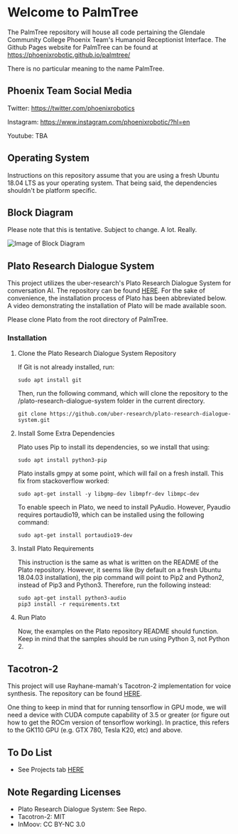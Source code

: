 # Welcome to PalmTree
The PalmTree repository will house all code pertaining the Glendale Community College Phoenix Team's Humanoid Receptionist Interface. The Github Pages website for PalmTree can be found at https://phoenixrobotic.github.io/palmtree/

There is no particular meaning to the name PalmTree. 

## Phoenix Team Social Media
Twitter: https://twitter.com/phoenixrobotics

Instagram: https://www.instagram.com/phoenixrobotic/?hl=en

Youtube: TBA

## Operating System
Instructions on this repository assume that you are using a fresh Ubuntu 18.04 LTS as your operating system. That being said, the dependencies shouldn't be platform specific.

## Block Diagram
Please note that this is tentative. Subject to change. A lot. Really.

![Image of Block Diagram](https://github.com/phoenixRobotic/palmtree/blob/master/palmtree_block_diagram_v1.png)

## Plato Research Dialogue System
This project utilizes the uber-research's Plato Research Dialogue System for conversation AI. The repository can be found [HERE](https://github.com/uber-research/plato-research-dialogue-system). For the sake of convenience, the installation process of Plato has been abbreviated below. A video demonstrating the installation of Plato will be made available soon.

Please clone Plato from the root directory of PalmTree.

### Installation
1. Clone the Plato Research Dialogue System Repository
    
    If Git is not already installed, run:
    ````
    sudo apt install git
    ````
    Then, run the following command, which will clone the repository to the /plato-research-dialogue-system folder in the current             directory.
    ````
    git clone https://github.com/uber-research/plato-research-dialogue-system.git
    ````
2. Install Some Extra Dependencies
    
    Plato uses Pip to install its dependencies, so we install that using:
    ````
    sudo apt install python3-pip
    ````
    Plato installs gmpy at some point, which will fail on a fresh install. This fix from stackoverflow worked:
    ````
    sudo apt-get install -y libgmp-dev libmpfr-dev libmpc-dev
    ````
    To enable speech in Plato, we need to install PyAudio. However, Pyaudio requires portaudio19, which can be installed using the following command:
    ````
    sudo apt-get install portaudio19-dev
    ````
3. Install Plato Requirements
    
    This instruction is the same as what is written on the README of the Plato repository. However, it seems like (by default on a fresh Ubuntu 18.04.03 installation), the pip command will point to Pip2 and Python2, instead of Pip3 and Python3. Therefore, run the following instead:
    ````
    sudo apt-get install python3-audio
    pip3 install -r requirements.txt
    ````
4. Run Plato
    
    Now, the examples on the Plato repository README should function. Keep in mind that the samples should be run using Python 3, not Python 2.

## Tacotron-2
This project will use Rayhane-mamah's Tacotron-2 implementation for voice synthesis. The repository can be found [HERE](https://github.com/Rayhane-mamah/Tacotron-2).

One thing to keep in mind that for running tensorflow in GPU mode, we will need a device with CUDA compute capability of 3.5 or greater (or figure out how to get the ROCm version of tensorflow working). In practice, this refers to the GK110 GPU (e.g. GTX 780, Tesla K20, etc) and above. 

## To Do List
- See Projects tab [HERE](https://github.com/phoenixRobotic/palmtree/projects)

## Note Regarding Licenses
- Plato Research Dialogue System: See Repo.
- Tacotron-2: MIT
- InMoov: CC BY-NC 3.0
